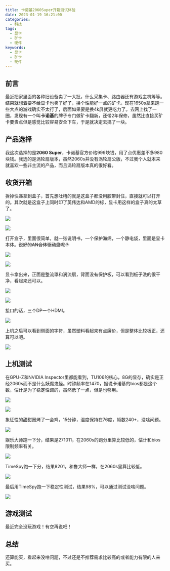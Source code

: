```yaml
---
title: 卡诺基2060Super开箱测试体验
date: 2023-01-19 16:21:00
categories: 
  - 科技
tags:
  - 显卡
  - 矿卡
  - 硬件
keywords: 
  - 显卡
  - 矿卡
  - 硬件
---
```


## 前言

最近把家里面的各种旧设备卖了一大批，什么采集卡、路由器还有游戏主机等等。结果就想着要不给显卡也卖了好了，换个性能好一点的矿卡。现在1650s拿来跑一些大点的游戏确实不太行了，后面如果要是换4k屏就更吃力了。去网上找了一圈，发现有一个叫**卡诺基**的牌子专门做矿卡翻新，还带2年保修，虽然比直接买矿卡要贵点但是感觉比较容易安全下车，于是就决定去搞了一块。

## 产品选择

我这次选择的是**2060 Super**，卡诺基官方价格999块钱，用了点优惠差不多980块钱。我选的是涡轮扇版本，虽然2060s并没有涡轮扇公版，不过我个人就本来就喜欢一些非主流的产品，而且涡轮扇版本真的很好看。

## 收货开箱

拆掉快递拿到盒子，首先想吐槽的就是这盒子都没用胶带封住，直接就可以打开的。其次就是这盒子上同时印了英伟达和AMD的标，显卡用这样的盒子真的太草了。

![](1.jpg)

![](2.jpg)

打开盒子，里面很简单，就一张说明书，一个保护海绵，一个静电袋，里面是显卡本体。~~说好的AN合体驱动盘呢？~~

![](3.jpg)

![](4.jpg)

显卡拿出来，正面是整流罩和涡流扇，背面没有保护板，可以看到板子洗的很干净，看起来还可以。

![](5.jpg)

![](6.jpg)

接口的话，三个DP一个HDMI。

![](7.jpg)

上机之后可以看到侧面的字符，虽然塑料看起来有点廉价，但是整体比较板正，还算可以吧。

![](8.jpg)

## 上机测试

在GPU-Z和NVIDIA Inspector里都能看到，TU106的核心，8G的显存，确实是正经2060s而不是什么妖魔鬼怪。时钟频率在1470，据说卡诺基的bios都是这个数，估计是为了稳定性调的，虽然低了一点，但是也够用。

![](9.jpg)

![](10.jpg)

象征性的甜甜圈烤了一会鸡，15分钟，温度保持在76度，帧数240+，没啥问题。

![](11.jpg)

娱乐大师跑一下分，结果是271011，在2060s的跑分里算比较低的，估计和bios限制频率有关。

![](12.jpg)

TimeSpy跑一下分，结果8201，和鲁大师一样，在2060s里算比较低。

![](13.jpg)

最后用TimeSpy跑一下稳定性测试，结果98%，可以通过测试没啥问题。

![](14.jpg)

## 游戏测试

最近完全没玩游戏！有空再说吧！

## 总结

还算能买，看起来没啥问题，不过还是不推荐需求比较高的或者能力有限的人来买。